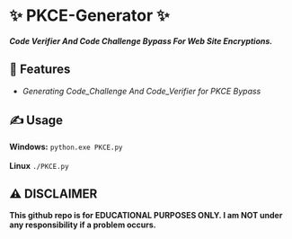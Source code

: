 # ✨ PKCE-Generator ✨
**_Code Verifier And Code Challenge Bypass For Web Site Encryptions._**

##  👾 Features 
- _Generating Code_Challenge And Code_Verifier for PKCE Bypass_

## ✍️ Usage 
**Windows:**
`python.exe PKCE.py`<br><br>
**Linux**
`./PKCE.py`

## ⚠️ DISCLAIMER 
**This github repo is for EDUCATIONAL PURPOSES ONLY. I am NOT under any responsibility if a problem occurs.**
